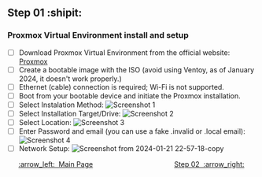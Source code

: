 ## Step 01 :shipit:
### Proxmox Virtual Environment install and setup 
- [ ] Download Proxmox Virtual Environment from the official website: [Proxmox](https://www.proxmox.com/en/)
- [ ] Create a bootable image with the ISO (avoid using Ventoy, as of January 2024, it doesn't work properly.)
- [ ] Ethernet (cable) connection is required; Wi-Fi is not supported.
- [ ] Boot from your bootable device and initiate the Proxmox installation.
- [ ] Select Instalation Method:
![Screenshot 1](https://github.com/hispanicdevian/libreNMS-Guide/assets/135581442/9262fb42-2e6e-4f8f-b85a-33373305b6fa)
- [ ] Select Installation Target/Drive:
![Screenshot 2](https://github.com/hispanicdevian/libreNMS-Guide/assets/135581442/effb23cc-51b9-4e6f-8a0a-f2582cd7f227)
- [ ] Select Location:
![Screenshot 3](https://github.com/hispanicdevian/libreNMS-Guide/assets/135581442/817794ae-b4bc-4eb4-b0d4-ea32bded5cdf)
- [ ] Enter Password and email (you can use a fake .invalid or .local email):
![Screenshot 4](https://github.com/hispanicdevian/libreNMS-Guide/assets/135581442/756e7b1c-a814-4ed5-9c59-88cdcc3f6beb)
- [ ] Network Setup:
![Screenshot from 2024-01-21 22-57-18-copy](https://github.com/hispanicdevian/libreNMS-Guide/assets/135581442/1f2374c8-7d0e-4536-b89a-53b94288f810)

<p align="center"> <a href="README.md">:arrow_left:&nbsp;&nbsp;Main Page</a> &nbsp;&nbsp;&nbsp;&nbsp;&nbsp;&nbsp;&nbsp;&nbsp;&nbsp;&nbsp;&nbsp;&nbsp;&nbsp;&nbsp;&nbsp;&nbsp;&nbsp;&nbsp;&nbsp;&nbsp;&nbsp;&nbsp;&nbsp;&nbsp;&nbsp;&nbsp;&nbsp;&nbsp;&nbsp;&nbsp;&nbsp;&nbsp;&nbsp;&nbsp;&nbsp;&nbsp;&nbsp;&nbsp;&nbsp;&nbsp; <a href="Step_02.md">Step 02&nbsp; :arrow_right:</a></p>
